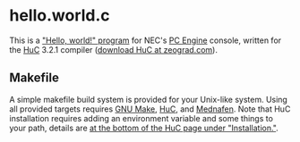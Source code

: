 # hello.world.c

This is a ["Hello, world!" program](http://en.wikipedia.org/wiki/%22Hello,_world!%22_program) for NEC's [PC Engine](http://en.wikipedia.org/wiki/PC_Engine) console, written for the [HuC](http://www.zeograd.com/parse.php?src=hucf&path=0,2,) 3.2.1 compiler ([download HuC at zeograd.com](http://www.zeograd.com/huc_download.php)).

## Makefile

A simple makefile build system is provided for your Unix-like system.  Using all provided targets requires [GNU Make](http://www.gnu.org/software/make/), [HuC](http://www.zeograd.com/parse.php?src=hucf&path=0,2,), and [Mednafen](http://mednafen.sourceforge.net/).  Note that HuC installation requires adding an environment variable and some things to your path, details are [at the bottom of the HuC page under "Installation."](http://www.zeograd.com/parse.php?src=hucf&path=0,2,#installation).
